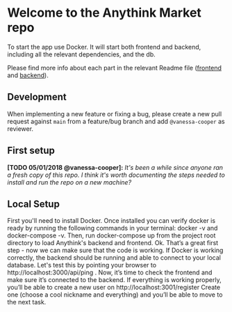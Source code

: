 # Welcome to the Anythink Market repo

To start the app use Docker. It will start both frontend and backend, including all the relevant dependencies, and the db.

Please find more info about each part in the relevant Readme file ([frontend](frontend/readme.md) and [backend](backend/README.md)).

## Development

When implementing a new feature or fixing a bug, please create a new pull request against `main` from a feature/bug branch and add `@vanessa-cooper` as reviewer.

## First setup

**[TODO 05/01/2018 @vanessa-cooper]:** _It's been a while since anyone ran a fresh copy of this repo. I think it's worth documenting the steps needed to install and run the repo on a new machine?_
## Local Setup
First you'll need to install Docker.
Once installed you can verify docker is ready by running the following commands in your terminal: docker -v and docker-compose -v.
Then, run docker-compose up from the project root directory to load Anythink's backend and frontend.
Ok. That’s a great first step - now we can make sure that the code is working.
If Docker is working correctly, the backend should be running and able to connect to your local database.
Let's test this by pointing your browser to http://localhost:3000/api/ping .
Now, it’s time to check the frontend and make sure it’s connected to the backend.
If everything is working properly, you’ll be able to create a new user on http://localhost:3001/register
Create one (choose a cool nickname and everything) and you’ll be able to move to the next task.
